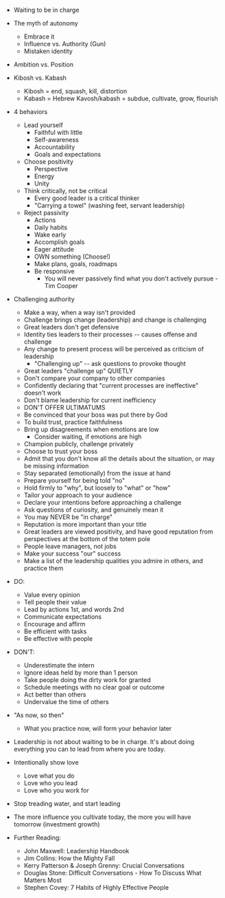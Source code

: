 * Waiting to be in charge
* The myth of autonomy
  * Embrace it
  * Influence vs. Authority (Gun)
  * Mistaken identity
* Ambition vs. Position
* Kibosh vs. Kabash
  * Kibosh = end, squash, kill, distortion
  * Kabash = Hebrew Kavosh/kabash = subdue, cultivate, grow, flourish
* 4 behaviors
  * Lead yourself
    * Faithful with little
    * Self-awareness
    * Accountability
    * Goals and expectations
  * Choose positivity
    * Perspective
    * Energy
    * Unity
  * Think critically, not be critical
    * Every good leader is a critical thinker
    * "Carrying a towel" (washing feet, servant leadership)
  * Reject passivity
    * Actions
    *  Daily habits
    *    Wake early
    *    Accomplish goals
    *    Eager attitude
    * OWN something (Choose!)
    * Make plans, goals, roadmaps
    * Be responsive
      * You will never passively find what you don't actively pursue - Tim Cooper
* Challenging authority
  * Make a way, when a way isn't provided
  * Challenge brings change (leadership) and change is challenging
  * Great leaders don't get defensive
  * Identity ties leaders to their processes -- causes offense and challenge
  * Any change to present process will be perceived as criticism of leadership
    * "Challenging up" -- ask questions to provoke thought
  * Great leaders "challenge up" QUIETLY
  * Don't compare your company to other companies
  * Confidently declaring that "current processes are ineffective" doesn't work
  * Don't blame leadership for current inefficiency
  * DON'T OFFER ULTIMATUMS
  * Be convinced that your boss was put there by God
  * To build trust, practice faithfulness
  * Bring up disagreements when emotions are low
    * Consider waiting, if emotions are high
  * Champion publicly, challenge privately
  * Choose to trust your boss
  * Admit that you don't know all the details about the situation, or may be missing information
  * Stay separated (emotionally) from the issue at hand
  * Prepare yourself for being told "no"
  * Hold firmly to "why", but loosely to "what" or "how"
  * Tailor your approach to your audience
  * Declare your intentions before approaching a challenge
  * Ask questions of curiosity, and genuinely mean it
  * You may NEVER be "in charge"
  * Reputation is more important than your title
  * Great leaders are viewed positivity, and have good reputation from perspectives at the bottom of the totem pole
  * People leave managers, not jobs
  * Make your success "our" success
  * Make a list of the leadership qualities you admire in others, and practice them

* DO:
  * Value every opinion
  * Tell people their value
  * Lead by actions 1st, and words 2nd
  * Communicate expectations
  * Encourage and affirm
  * Be efficient with tasks
  * Be effective with people

* DON'T:
  * Underestimate the intern
  * Ignore ideas held by more than 1 person
  * Take people doing the dirty work for granted
  * Schedule meetings with no clear goal or outcome
  * Act better than others
  * Undervalue the time of others

* "As now, so then"
  * What you practice now, will form your behavior later
* Leadership is not about waiting to be in charge. It's about doing everything you can to lead from where you are today.
* Intentionally show love
  * Love what you do
  * Love who you lead
  * Love who you work for
* Stop treading water, and start leading
* The more influence you cultivate today, the more you will have tomorrow (investment growth)

* Further Reading:
  * John Maxwell: Leadership Handbook
  * Jim Collins: How the Mighty Fall
  * Kerry Patterson & Joseph Grenny: Crucial Conversations
  * Douglas Stone: Difficult Conversations - How To Discuss What Matters Most
  * Stephen Covey: 7 Habits of Highly Effective People
